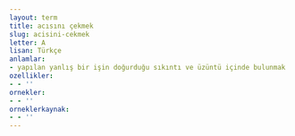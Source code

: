 ```yaml
---
layout: term
title: acısını çekmek
slug: acisini-cekmek
letter: A
lisan: Türkçe
anlamlar:
- yapılan yanlış bir işin doğurduğu sıkıntı ve üzüntü içinde bulunmak
ozellikler:
- - ''
ornekler:
- - ''
orneklerkaynak:
- - ''
---
```

